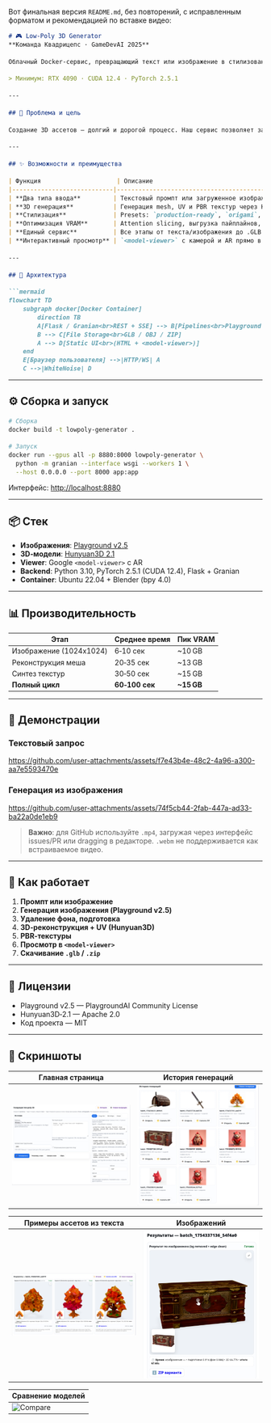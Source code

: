 Вот финальная версия `README.md`, без повторений, с исправленным форматом и рекомендацией по вставке видео:

````markdown
# 🎮 Low‑Poly 3D Generator  
**Команда Квадрицепс · GameDevAI 2025**

Облачный Docker‑сервис, превращающий текст или изображение в стилизованный low‑poly 3D‑ассет с PBR‑текстурами и предпросмотром в браузере.

> Минимум: RTX 4090 · CUDA 12.4 · PyTorch 2.5.1

---

## 🎯 Проблема и цель

Создание 3D ассетов — долгий и дорогой процесс. Наш сервис позволяет за минуты получить готовую low‑poly‑модель из текстового описания или изображения, ускоряя разработку и снижая затраты.

---

## ✨ Возможности и преимущества

| Функция                     | Описание                                                                 |
|----------------------------|--------------------------------------------------------------------------|
| **Два типа ввода**         | Текстовый промпт или загруженное изображение                             |
| **3D генерация**           | Генерация mesh, UV и PBR текстур через Hunyuan3D                         |
| **Стилизация**             | Presets: `production-ready`, `origami`, `voxel`                          |
| **Оптимизация VRAM**       | Attention slicing, выгрузка пайплайнов, до 15 GB VRAM                    |
| **Единый сервис**          | Все этапы от текста/изображения до .GLB в одном REST API                |
| **Интерактивный просмотр** | `<model-viewer>` с камерой и AR прямо в браузере                         |

---

## 🧱 Архитектура

```mermaid
flowchart TD
    subgraph docker[Docker Container]
        direction TB
        A[Flask / Granian<br>REST + SSE] --> B[Pipelines<br>Playground v2.5<br>Hunyuan3D 2.1]
        B --> C[File Storage<br>GLB / OBJ / ZIP]
        A --> D[Static UI<br>(HTML + <model‑viewer>)]
    end
    E[Браузер пользователя] -->|HTTP/WS| A
    C -->|WhiteNoise| D
````

---

## ⚙️ Сборка и запуск

```bash
# Сборка
docker build -t lowpoly-generator .

# Запуск
docker run --gpus all -p 8880:8000 lowpoly-generator \
  python -m granian --interface wsgi --workers 1 \
  --host 0.0.0.0 --port 8000 app:app
```

Интерфейс: [http://localhost:8880](http://localhost:8880)

---

## 📦 Стек

* **Изображения**: [Playground v2.5](https://huggingface.co/playgroundai/playground-v2.5-1024px-aesthetic)
* **3D‑модели**: [Hunyuan3D 2.1](https://github.com/Tencent-Hunyuan/Hunyuan3D-2.1)
* **Viewer**: Google `<model-viewer>` с AR
* **Backend**: Python 3.10, PyTorch 2.5.1 (CUDA 12.4), Flask + Granian
* **Container**: Ubuntu 22.04 + Blender (bpy 4.0)

---

## 📊 Производительность

| Этап                    | Среднее время  | Пик VRAM    |
| ----------------------- | -------------- | ----------- |
| Изображение (1024x1024) | 6‑10 сек       | \~10 GB     |
| Реконструкция меша      | 20‑35 сек      | \~13 GB     |
| Синтез текстур          | 30‑50 сек      | \~15 GB     |
| **Полный цикл**         | **60‑100 сек** | **\~15 GB** |

---

## 🧪 Демонстрации

### Текстовый запрос

https://github.com/user-attachments/assets/f7e43b4e-48c2-4a96-a300-aa7e5593470e


### Генерация из изображения

https://github.com/user-attachments/assets/74f5cb44-2fab-447a-ad33-ba22a0de1eb9



> **Важно**: для GitHub используйте `.mp4`, загружая через интерфейс issues/PR или dragging в редакторе. `.webm` не поддерживается как встраиваемое видео.

---

## 🧠 Как работает

1. **Промпт или изображение**
2. **Генерация изображения (Playground v2.5)**
3. **Удаление фона, подготовка**
4. **3D‑реконструкция + UV (Hunyuan3D)**
5. **PBR‑текстуры**
6. **Просмотр в `<model-viewer>`**
7. **Скачивание `.glb` / `.zip`**

---

## 📄 Лицензии

* Playground v2.5 — PlaygroundAI Community License
* Hunyuan3D‑2.1 — Apache 2.0
* Код проекта — MIT

---

## 📁 Скриншоты

| Главная страница            | История генераций            |
| --------------------------- | ---------------------------- |
| ![Main](demo/main_page.png) | ![History](demo/history.png) |

| Примеры ассетов из текста            | Изображений                           |
| ------------------------------------ | ------------------------------------- |
| ![Text](demo/text_promt_results.png) | ![Image](demo/image_promt_result.png) |

| Сравнение моделей                        |
| ---------------------------------------- |
| ![Compare](demo/0_models_comparison.png) |

```


